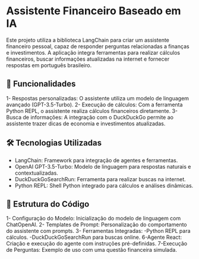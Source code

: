 # Assistente Financeiro Baseado em IA
Este projeto utiliza a biblioteca LangChain para criar um assistente financeiro pessoal, capaz de responder perguntas relacionadas a finanças e investimentos. A aplicação integra ferramentas para realizar cálculos financeiros, buscar informações atualizadas na internet e fornecer respostas em português brasileiro.

## 🚀 Funcionalidades
1- Respostas personalizadas: O assistente utiliza um modelo de linguagem avançado (GPT-3.5-Turbo).
2- Execução de cálculos: Com a ferramenta Python REPL, o assistente realiza cálculos financeiros diretamente.
3- Busca de informações: A integração com o DuckDuckGo permite ao assistente trazer dicas de economia e investimentos atualizadas.
## 🛠️ Tecnologias Utilizadas
- LangChain: Framework para integração de agentes e ferramentas.
- OpenAI GPT-3.5-Turbo: Modelo de linguagem para respostas naturais e contextualizadas.
- DuckDuckGoSearchRun: Ferramenta para realizar buscas na internet.
- Python REPL: Shell Python integrado para cálculos e análises dinâmicas.
## 📁 Estrutura do Código
1- Configuração do Modelo: Inicialização do modelo de linguagem com ChatOpenAI.
2- Templates de Prompt: Personalização do comportamento do assistente com prompts.
3- Ferramentas Integradas:
  -Python REPL para cálculos.
  -DuckDuckGoSearchRun para buscas online.
6-Agente React: Criação e execução do agente com instruções pré-definidas.
7-Execução de Perguntas: Exemplo de uso com uma questão financeira simulada.
